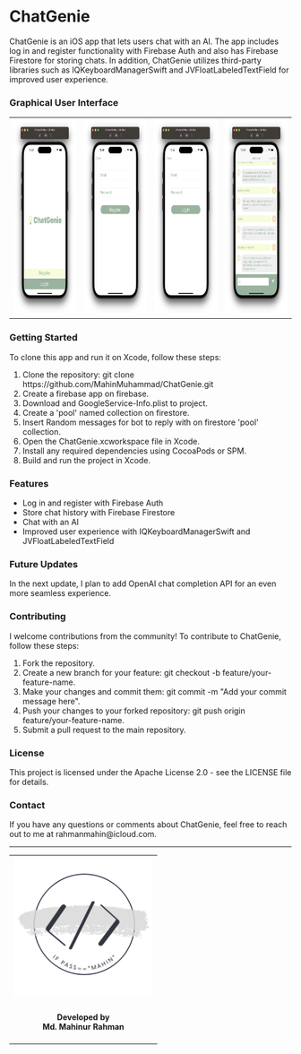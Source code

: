 
<!-- Copyright 2023 Md. Mahinur Rahman-->
<!---->
<!-- Licensed under the Apache License, Version 2.0 (the "License");-->
<!-- you may not use this file except in compliance with the License.-->
<!-- You may obtain a copy of the License at-->
<!---->
<!--     http://www.apache.org/licenses/LICENSE-2.0-->
<!---->
<!-- Unless required by applicable law or agreed to in writing, software-->
<!-- distributed under the License is distributed on an "AS IS" BASIS,-->
<!-- WITHOUT WARRANTIES OR CONDITIONS OF ANY KIND, either express or implied.-->
<!-- See the License for the specific language governing permissions and-->
<!-- limitations under the License.-->
 

<h1>ChatGenie</h1>
  ChatGenie is an iOS app that lets users chat with an AI. The app includes log in and register functionality with Firebase Auth and also has Firebase Firestore for storing chats. In addition, ChatGenie utilizes third-party libraries such as IQKeyboardManagerSwift and JVFloatLabeledTextField for improved user experience.

<h3>Graphical User Interface</h3>
  <table style="border:none">
    <tr>
        <td><img src="Documentation/welcome.png" height="350"></td>
        <td><img src="Documentation/reg.png" height="350"></td>
        <td><img src="Documentation/login.png" height="350"></td>
        <td><img src="Documentation/chatView.png" height="350"></td>
     </tr>
  </table>

<h3>Getting Started</h3>
  To clone this app and run it on Xcode, follow these steps:

<ol>
    <li>Clone the repository: git clone https://github.com/MahinMuhammad/ChatGenie.git</li>
    <li>Create a firebase app on firebase.</li>
    <li>Download and GoogleService-Info.plist to project.</li>
    <li>Create a 'pool' named collection on firestore.</li>
    <li>Insert Random messages for bot to reply with on firestore 'pool' collection.</li>
    <li>Open the ChatGenie.xcworkspace file in Xcode.</li>
    <li>Install any required dependencies using CocoaPods or SPM.</li>
    <li>Build and run the project in Xcode.</li>
</ol> 
  
<h3>Features</h3>

<ul>
    <li>Log in and register with Firebase Auth</li>
    <li>Store chat history with Firebase Firestore</li>
    <li>Chat with an AI</li>
    <li>Improved user experience with IQKeyboardManagerSwift and JVFloatLabeledTextField</li>
</ul>   
  
<h3>Future Updates</h3>
  In the next update, I plan to add OpenAI chat completion API for an even more seamless experience.

<h3>Contributing</h3>
  I welcome contributions from the community! To contribute to ChatGenie, follow these steps:

<ol>
    <li>Fork the repository.</li>
    <li>Create a new branch for your feature: git checkout -b feature/your-feature-name.</li>
    <li>Make your changes and commit them: git commit -m "Add your commit message here".</li>
    <li>Push your changes to your forked repository: git push origin feature/your-feature-name.</li>
    <li>Submit a pull request to the main repository.</li>
</ol>
  
<h3>License</h3>
  This project is licensed under the Apache License 2.0 - see the LICENSE file for details.

<h3>Contact</h3>
  If you have any questions or comments about ChatGenie, feel free to reach out to me at rahmanmahin@icloud.com.

<hr>
<table style="border:none">
  <tr>  
    <td align="center"><img src="Documentation/mahinsLogo.png" height="250" width="250"></h4></td>
  </tr>
  <tr>  
    <td align="center"><h4>Developed by <br> Md. Mahinur Rahman</h4></td>
  </tr>
</table>
